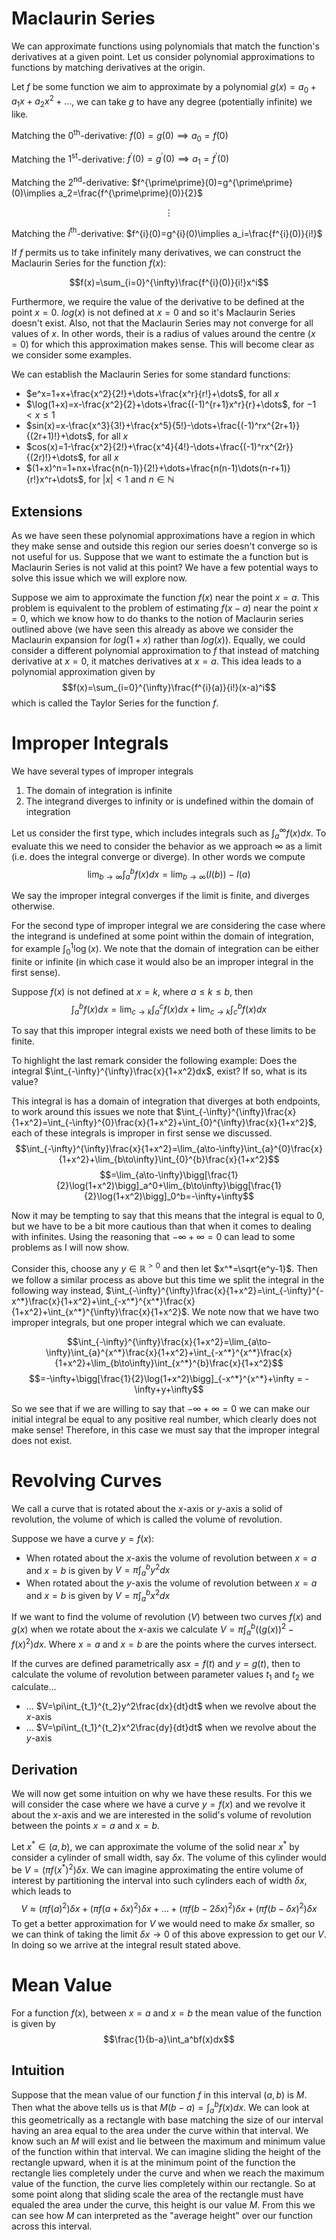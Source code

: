 # Maclaurin Series

We can approximate functions using polynomials that match the function's derivatives at a given point. Let us consider polynomial approximations to functions by matching derivatives at the origin.

Let $f$ be some function we aim to approximate by a polynomial $g(x)=a_0+a_1x+a_2x^2+\dots$, we can take $g$ to have any degree (potentially infinite) we like. 

Matching the $0^{\text{th}}$-derivative: $f(0)=g(0)\implies a_0=f(0)$

Matching the $1^{\text{st}}$-derivative: $f^{\prime}(0)=g^{\prime}(0)\implies a_1=f^{\prime}(0)$

Matching the $2^{\text{nd}}$-derivative: $f^{\prime\prime}(0)=g^{\prime\prime}(0)\implies a_2=\frac{f^{\prime\prime}(0)}{2}$

$$\vdots$$

Matching the $i^{\text{th}}$-derivative: $f^{i}(0)=g^{i}(0)\implies a_i=\frac{f^{i}(0)}{i!}$

If $f$ permits us to take infinitely many derivatives, we can construct the Maclaurin Series for the function $f(x)$:

$$f(x)=\sum_{i=0}^{\infty}\frac{f^{i}(0)}{i!}x^i$$

Furthermore, we require the value of the derivative to be defined at the point $x=0$. $log(x)$ is not defined at $x=0$ and so it's Maclaurin Series doesn't exist. Also, not that the Maclaurin Series may not converge for all values of $x$. In other words, their is a radius of values around the centre ($x=0$) for which this approximation makes sense. This will become clear as we consider some examples.
 
We can establish the Maclaurin Series for some standard functions:
- $e^x=1+x+\frac{x^2}{2!}+\dots+\frac{x^r}{r!}+\dots$, for all $x$
- $\log(1+x)=x-\frac{x^2}{2}+\dots+\frac{(-1)^{r+1}x^r}{r}+\dots$, for $-1<x\leq 1$
- $sin(x)=x-\frac{x^3}{3!}+\frac{x^5}{5!}-\dots+\frac{(-1)^rx^{2r+1}}{(2r+1)!}+\dots$, for all $x$
- $cos(x)=1-\frac{x^2}{2!}+\frac{x^4}{4!}-\dots+\frac{(-1)^rx^{2r}}{(2r)!}+\dots$, for all $x$
- $(1+x)^n=1+nx+\frac{n(n-1)}{2!}+\dots+\frac{n(n-1)\dots(n-r+1)}{r!}x^r+\dots$, for $\vert x\vert<1$ and $n\in\mathbb{N}$

## Extensions

As we have seen these polynomial approximations have a region in which they make sense and outside this region our series doesn't converge so is not useful for us. Suppose that we want to estimate the a function but is Maclaurin Series is not valid at this point? We have a few potential ways to solve this issue which we will explore now.

Suppose we aim to approximate the function $f(x)$ near the point $x=a$. This problem is equivalent to the problem of estimating $f(x-a)$ near the point $x=0$, which we know how to do thanks to the notion of Maclaurin series outlined above (we have seen this already as above we consider the Maclaurin expansion for $log(1+x)$ rather than $log(x)$).
Equally, we could consider a different polynomial approximation to $f$ that instead of matching derivative at $x=0$, it matches derivatives at $x=a$. This idea leads to a polynomial approximation given by
$$f(x)=\sum_{i=0}^{\infty}\frac{f^{i}(a)}{i!}(x-a)^i$$
which is called the Taylor Series for the function $f$.

# Improper Integrals

We have several types of improper integrals
1. The domain of integration is infinite
2. The integrand diverges to infinity or is undefined within the domain of integration


Let us consider the first type, which includes integrals such as $\int_a^{\infty}f(x)dx$. To evaluate this we need to consider the behavior as we approach $\infty$ as a limit (i.e. does the integral converge or diverge). In other words we compute
$$\lim_{b\to\infty}\int_a^{b}f(x)dx = \lim_{b\to\infty}(I(b))-I(a)$$

We say the improper integral converges if the limit is finite, and diverges otherwise.

For the second type of improper integral we are considering the case where the integrand is undefined at some point within the domain of integration, for example $\int_0^1\log(x)$. We note that the domain of integration can be either finite or infinite (in which case it would also be an improper integral in the first sense). 

Suppose $f(x)$ is not defined at $x=k$, where $a\leq k\leq b$, then
$$\int_a^bf(x)dx=\lim_{c\to k}\int_a^cf(x)dx+\lim_{c\to k}\int_c^bf(x)dx$$

To say that this improper integral exists we need both of these limits to be finite.

To highlight the last remark consider the following example:
Does the integral $\int_{-\infty}^{\infty}\frac{x}{1+x^2}dx$, exist? If so, what is its value?

This integral is has a domain of integration that diverges at both endpoints, to work around this issues we note that $\int_{-\infty}^{\infty}\frac{x}{1+x^2}=\int_{-\infty}^{0}\frac{x}{1+x^2}+\int_{0}^{\infty}\frac{x}{1+x^2}$, each of these integrals is improper in first sense we discussed.
$$\int_{-\infty}^{\infty}\frac{x}{1+x^2}=\lim_{a\to-\infty}\int_{a}^{0}\frac{x}{1+x^2}+\lim_{b\to\infty}\int_{0}^{b}\frac{x}{1+x^2}$$
$$=\lim_{a\to-\infty}\bigg[\frac{1}{2}\log(1+x^2)\bigg]_a^0+\lim_{b\to\infty}\bigg[\frac{1}{2}\log(1+x^2)\bigg]_0^b=-\infty+\infty$$

Now it may be tempting to say that this means that the integral is equal to $0$, but we have to be a bit more cautious than that when it comes to dealing with infinites. Using the reasoning that $-\infty+\infty=0$ can lead to some problems as I will now show.

Consider this, choose any $y\in\mathbb{R}^{>0}$ and then let $x^*=\sqrt{e^y-1}$. Then we follow a similar process as above but this time we split the integral in the following way instead, $\int_{-\infty}^{\infty}\frac{x}{1+x^2}=\int_{-\infty}^{-x^*}\frac{x}{1+x^2}+\int_{-x^*}^{x^*}\frac{x}{1+x^2}+\int_{x^*}^{\infty}\frac{x}{1+x^2}$. We note now that we have two improper integrals, but one proper integral which we can evaluate.

$$\int_{-\infty}^{\infty}\frac{x}{1+x^2}=\lim_{a\to-\infty}\int_{a}^{x^*}\frac{x}{1+x^2}+\int_{-x^*}^{x^*}\frac{x}{1+x^2}+\lim_{b\to\infty}\int_{x^*}^{b}\frac{x}{1+x^2}$$
$$=-\infty+\bigg[\frac{1}{2}\log(1+x^2)\bigg]_{-x^*}^{x^*}+\infty = -\infty+y+\infty$$

So we see that if we are willing to say that $-\infty+\infty=0$ we can make our initial integral be equal to any positive real number, which clearly does not make sense! Therefore, in this case we must say that the improper integral does not exist. 

# Revolving Curves

We call a curve that is rotated about the $x$-axis or $y$-axis a solid of revolution, the volume of which is called the volume of revolution.

Suppose we have a curve $y=f(x)$:
- When rotated about the $x$-axis the volume of revolution between $x=a$ and $x=b$ is given by $V=\pi\int_a^by^2dx$
- When rotated about the $y$-axis the volume of revolution between $x=a$ and $x=b$ is given by $V=\pi\int_a^bx^2dx$

If we want to find the volume of revolution ($V$) between two curves $f(x)$ and $g(x)$ when we rotate about the $x$-axis we calculate $V=\pi\int_a^b((g(x))^2-f(x)^2)dx$. Where $x=a$ and $x=b$ are the points where the curves intersect. 

If the curves are defined parametrically as$x=f(t)$ and $y=g(t)$, then to calculate the volume of revolution between parameter values $t_1$ and $t_2$ we calculate...
- ... $V=\pi\int_{t_1}^{t_2}y^2\frac{dx}{dt}dt$ when we revolve about the $x$-axis
- ... $V=\pi\int_{t_1}^{t_2}x^2\frac{dy}{dt}dt$ when we revolve about the $y$-axis 

## Derivation

We will now get some intuition on why we have these results. For this we will consider the case where we have a curve $y=f(x)$ and we revolve it about the $x$-axis and we are interested in the solid's volume of revolution between the points $x=a$ and $x=b$.

Let $x^*\in(a,b)$, we can approximate the volume of the solid near $x^*$ by consider a cylinder of small width, say $\delta x$. The volume of this cylinder would be $V=(\pi f(x^*)^2)\delta x$. We can imagine approximating the entire volume of interest by partitioning the interval into such cylinders each of width $\delta x$, which leads to
$$V\approx (\pi f(a)^2)\delta x+(\pi f(a+\delta x)^2)\delta x+\dots+(\pi f(b-2\delta x)^2)\delta x+(\pi f(b-\delta x)^2)\delta x$$
To get a better approximation for $V$ we would need to make $\delta x$ smaller, so we can think of taking the limit $\delta x\to 0$ of this above expression to get our $V$. In doing so we arrive at the integral result stated above. 

# Mean Value

For a function $f(x)$, between $x=a$ and $x=b$ the mean value of the function is given by
$$\frac{1}{b-a}\int_a^bf(x)dx$$

## Intuition

Suppose that the mean value of our function $f$ in this interval $(a,b)$ is $M$. Then what the above tells us is that $M(b-a)=\int_a^bf(x)dx$. We can look at this geometrically as a rectangle with base matching the size of our interval having an area equal to the area under the curve within that interval. We know such an $M$ will exist and lie between the maximum and minimum value of the function within that interval. We can imagine sliding the height of the rectangle upward, when it is at the minimum point of the function the rectangle lies completely under the curve and when we reach the maximum value of the function, the curve lies completely within our rectangle. So at some point along that sliding scale the area of the rectangle must have equaled the area under the curve, this height is our value $M$. From this we can see how $M$ can interpreted as the "average height" over our function across this interval. 